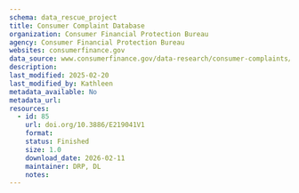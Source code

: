 ```yaml
---
schema: data_rescue_project 
title: Consumer Complaint Database
organization: Consumer Financial Protection Bureau
agency: Consumer Financial Protection Bureau
websites: consumerfinance.gov
data_source: www.consumerfinance.gov/data-research/consumer-complaints/
description: 
last_modified: 2025-02-20
last_modified_by: Kathleen
metadata_available: No
metadata_url: 
resources:
  - id: 85
    url: doi.org/10.3886/E219041V1
    format: 
    status: Finished
    size: 1.0
    download_date: 2026-02-11
    maintainer: DRP, DL
    notes: 
---
```

